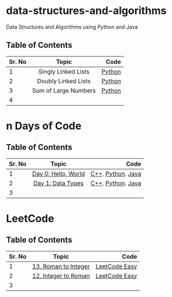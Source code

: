 # data-structures-and-algorithms
Data Structures and Algorithms using Python and Java


## Table of Contents

| Sr. No        | Topic           | Code  |
| ------------- |:-------------:| -----:|
| 1      | Singly Linked Lists | [Python](https://github.com/shreyasr3/data-structures-and-algorithms/blob/main/linked-lists/singly-linked-list.py) |
| 2      | Doubly Linked Lists      |   [Python](https://github.com/shreyasr3/data-structures-and-algorithms/blob/main/linked-lists/doubly-linked-list.py)|
|3|Sum of Large Numbers|[Python](https://github.com/shreyasr3/data-structures-and-algorithms/blob/main/codes/sum-of-large-nums.py)|
|4|||


# n Days of Code

## Table of Contents

| Sr. No        | Topic           | Code  |
| ------------- |:-------------:| -----:|
| 1      | [Day 0: Hello, World](https://www.hackerrank.com/challenges/30-hello-world/problem?h_r=email&unlock_token=08a050cc8820a7bdc9aa03dba047a0465a8fd51f&utm_campaign=30_days_of_code_continuous&utm_medium=email&utm_source=daily_reminder) |[C++](https://github.com/shreyasr3/data-structures-and-algorithms/blob/main/n-days-of-codes/day0_hello-world.cpp). [Python](https://github.com/shreyasr3/data-structures-and-algorithms/blob/main/n-days-of-codes/day0_hello-world.py).  [Java](https://github.com/shreyasr3/data-structures-and-algorithms/blob/main/n-days-of-codes/day0_hello-world.java)|
|2|[Day 1: Data Types](https://www.hackerrank.com/challenges/30-data-types/problem?h_r=email&unlock_token=08a050cc8820a7bdc9aa03dba047a0465a8fd51f&utm_campaign=30_days_of_code_continuous&utm_medium=email&utm_source=daily_reminder&h_r=next-challenge&h_v=zen)|[C++](https://github.com/shreyasr3/data-structures-and-algorithms/blob/main/n-days-of-codes/day1_data-types.cpp). [Python](https://github.com/shreyasr3/data-structures-and-algorithms/blob/main/n-days-of-codes/day1_data-types.py). [Java](https://github.com/shreyasr3/data-structures-and-algorithms/tree/main/n-days-of-codes/day1_data-types.java)|
|3|||


# LeetCode

## Table of Contents

| Sr. No        | Topic           | Code  |
| ------------- |:-------------:| -----:|
| 1|[13. Roman to Integer](https://leetcode.com/problems/roman-to-integer/)|[LeetCode Easy](https://github.com/shreyasr3/data-structures-and-algorithms/blob/main/codes/leetcode-easy/13-roman-to-integer.py)|
|2|[12. Integer to Roman](https://leetcode.com/problems/integer-to-roman/)|[LeetCode Easy](https://github.com/shreyasr3/data-structures-and-algorithms/blob/main/codes/leetcode-easy/12-integer-to-roman.py)|
|3|||
